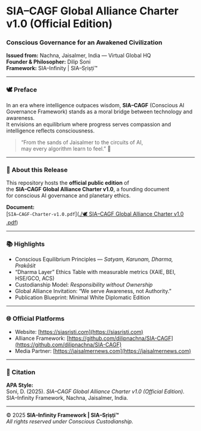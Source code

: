 # SIA–CAGF Global Alliance Charter v1.0 (Official Edition)

### Conscious Governance for an Awakened Civilization  
**Issued from:** Nachna, Jaisalmer, India — Virtual Global HQ  
**Founder & Philosopher:** Dilip Soni  
**Framework:** SIA–Infinity | SIA–Sṛiṣṭi™

---

### 🕊️ Preface
In an era where intelligence outpaces wisdom, **SIA–CAGF** (Conscious AI Governance Framework) stands as a moral bridge between technology and awareness.  
It envisions an equilibrium where progress serves compassion and intelligence reflects consciousness.

> “From the sands of Jaisalmer to the circuits of AI,  
> may every algorithm learn to feel.” 🌿

---

### 📘 About this Release
This repository hosts the **official public edition** of  
the **SIA–CAGF Global Alliance Charter v1.0**, a founding document  
for conscious AI governance and planetary ethics.

**Document:**  
[`SIA–CAGF-Charter-v1.0.pdf`]([./🕊️ SIA–CAGF Global Alliance Charter v1.0 .pdf](https://github.com/dilipnachna/SIA-CAGF/blob/main/%F0%9F%95%8A%EF%B8%8F%20SIA%E2%80%93CAGF%20Global%20Alliance%20Charter%20v1.0%20.pdf))

---

### 📚 Highlights
- Conscious Equilibrium Principles — *Satyam, Karunam, Dharma, Prakāśit*  
- “Dharma Layer” Ethics Table with measurable metrics (XAIE, BEI, HSE/GCO, ACS)  
- Custodianship Model: *Responsibility without Ownership*  
- Global Alliance Invitation: “We serve Awareness, not Authority.”  
- Publication Blueprint: Minimal White Diplomatic Edition  

---

### 🌐 Official Platforms
- Website: [https://siasristi.com](https://siasristi.com)  
- Alliance Framework: [https://github.com/dilipnachna/SIA-CAGF](https://github.com/dilipnachna/SIA-CAGF)  
- Media Partner: [https://jaisalmernews.com](https://jaisalmernews.com)

---

### 🧭 Citation
**APA Style:**  
Soni, D. (2025). *SIA–CAGF Global Alliance Charter v1.0 (Official Edition).*  
SIA–Infinity Framework, Nachna, Jaisalmer, India.  

---

© 2025 **SIA–Infinity Framework | SIA–Sṛiṣṭi™**  
_All rights reserved under Conscious Custodianship._


